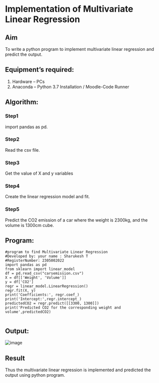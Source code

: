 # Implementation of Multivariate Linear Regression
## Aim
To write a python program to implement multivariate linear regression and predict the output.
## Equipment’s required:
1.	Hardware – PCs
2.	Anaconda – Python 3.7 Installation / Moodle-Code Runner
## Algorithm:
### Step1
import pandas as pd.
### Step2
Read the csv file.

### Step3
Get the value of X and y variables

### Step4
Create the linear regression model and fit.

### Step5
Predict the CO2 emission of a car where the weight is 2300kg, and the volume is 1300cm cube.

## Program:
```
#program to find Multivariate Linear Regression 
#Developed by: your name : Sharukesh T
#RegisterNumber: 2305002022
import pandas as pd
from sklearn import linear_model
df = pd.read_csv("carsemission.csv")
X = df[['Weight', 'Volume']]
y = df['CO2']
regr = linear_model.LinearRegression()
regr.fit(X, y)
print('Coefficients:', regr.coef_)
print('Intercept:',regr.intercept_)
predictedCO2 = regr.predict([[3300, 1300]])
print('Predicted CO2 for the corresponding weight and volume',predictedCO2)


```
## Output:
![image](https://github.com/adhi2k/Multivariate-Linear-Regression/assets/145216997/0a53269b-f2df-4e09-8c24-bee4992578dc)



## Result
Thus the multivariate linear regression is implemented and predicted the output using python program.
